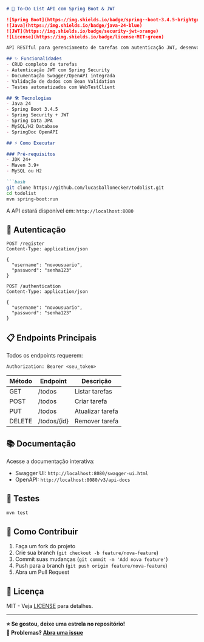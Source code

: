 
```markdown
# 📝 To-Do List API com Spring Boot & JWT

![Spring Boot](https://img.shields.io/badge/spring--boot-3.4.5-brightgreen)
![Java](https://img.shields.io/badge/java-24-blue)
![JWT](https://img.shields.io/badge/security-jwt-orange)
![License](https://img.shields.io/badge/license-MIT-green)

API RESTful para gerenciamento de tarefas com autenticação JWT, desenvolvida em Spring Boot 3.

## ✨ Funcionalidades
- CRUD completo de tarefas
- Autenticação JWT com Spring Security
- Documentação Swagger/OpenAPI integrada
- Validação de dados com Bean Validation
- Testes automatizados com WebTestClient

## 🛠️ Tecnologias
- Java 24
- Spring Boot 3.4.5
- Spring Security + JWT
- Spring Data JPA
- MySQL/H2 Database
- SpringDoc OpenAPI

## ⚡ Como Executar

### Pré-requisitos
- JDK 24+
- Maven 3.9+
- MySQL ou H2

```bash
git clone https://github.com/lucasballonecker/todolist.git
cd todolist
mvn spring-boot:run
```

A API estará disponível em: `http://localhost:8080`

## 🔐 Autenticação
```http
POST /register
Content-Type: application/json

{
  "username": "novousuario",
  "password": "senha123"
}

POST /authentication
Content-Type: application/json

{
  "username": "novousuario",
  "password": "senha123"
}
```

## 📋 Endpoints Principais
Todos os endpoints requerem:
```http
Authorization: Bearer <seu_token>
```

| Método | Endpoint   | Descrição          |
|--------|------------|--------------------|
| GET    | /todos     | Listar tarefas     |
| POST   | /todos     | Criar tarefa       |
| PUT    | /todos     | Atualizar tarefa   |
| DELETE | /todos/{id}| Remover tarefa     |

## 📚 Documentação
Acesse a documentação interativa:
- Swagger UI: `http://localhost:8080/swagger-ui.html`
- OpenAPI: `http://localhost:8080/v3/api-docs`

## 🧪 Testes
```bash
mvn test
```

## 🤝 Como Contribuir
1. Faça um fork do projeto
2. Crie sua branch (`git checkout -b feature/nova-feature`)
3. Commit suas mudanças (`git commit -m 'Add nova feature'`)
4. Push para a branch (`git push origin feature/nova-feature`)
5. Abra um Pull Request

## 📜 Licença
MIT - Veja [LICENSE](LICENSE) para detalhes.

---

**⭐ Se gostou, deixe uma estrela no repositório!**  
**🐛 Problemas? [Abra uma issue](https://github.com/lucasballonecker/todolist/issues)**
```
